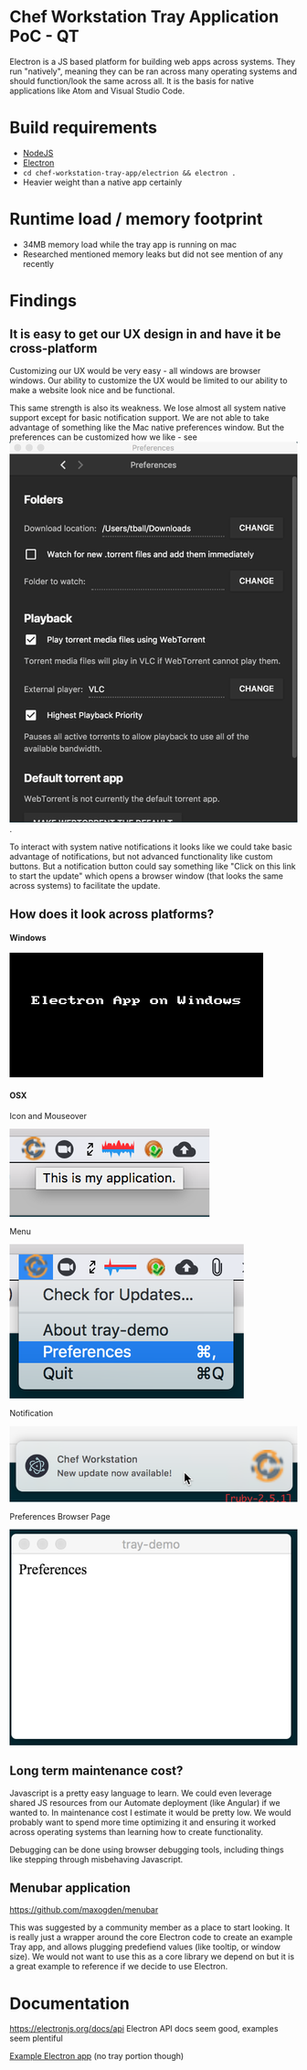 # Chef Workstation Tray Application PoC - QT

Electron is a JS based platform for building web apps across systems. They run "natively", meaning they can be ran across many operating systems and should function/look the same across all. It is the basis for native applications like Atom and Visual Studio Code.

# Build requirements

* [NodeJS](https://nodejs.org/en/download/)
* [Electron](https://electronjs.org/docs/tutorial/installation)
* `cd chef-workstation-tray-app/electrion && electron .`
* Heavier weight than a native app certainly

# Runtime load / memory footprint

* 34MB memory load while the tray app is running on mac
* Researched mentioned memory leaks but did not see mention of any recently

# Findings

## It is easy to get our UX design in and have it be cross-platform

Customizing our UX would be very easy - all windows are browser windows. Our ability to customize the UX would be limited to our ability to make a website look nice and be functional.

This same strength is also its weakness. We lose almost all system native support except for basic notification support. We are not able to take advantage of something like the Mac native preferences window. But the preferences can be customized how we like - see ![this](summary_photos/electron_prefs.png).

To interact with system native notifications it looks like we could take basic advantage of notifications, but not advanced functionality like custom buttons. But a notification button could say something like "Click on this link to start the update" which opens a browser window (that looks the same across systems) to facilitate the update.

## How does it look across platforms?

#### Windows

![](summary_photos/electron.gif)

#### OSX

Icon and Mouseover

![](summary_photos/mac_mouseover.png)

Menu

![](summary_photos/mac_menu.png)

Notification

![](summary_photos/mac_notification.png)

Preferences Browser Page

![](summary_photos/mac_preferences.png)

## Long term maintenance cost?

Javascript is a pretty easy language to learn. We could even leverage shared JS resources from our Automate deployment (like Angular) if we wanted to. In maintenance cost I estimate it would be pretty low. We would probably want to spend more time optimizing it and ensuring it worked across operating systems than learning how to create functionality.

Debugging can be done using browser debugging tools, including things like stepping through misbehaving Javascript.

## Menubar application

https://github.com/maxogden/menubar

This was suggested by a community member as a place to start looking. It is really just a wrapper around the core Electron code to create an example Tray app, and allows plugging predefiend values (like tooltip, or window size). We would not want to use this as a core library we depend on but it is a great example to reference if we decide to use Electron.

# Documentation

https://electronjs.org/docs/api
Electron API docs seem good, examples seem plentiful

[Example Electron app](https://github.com/webtorrent/webtorrent-desktop) (no tray portion though)
